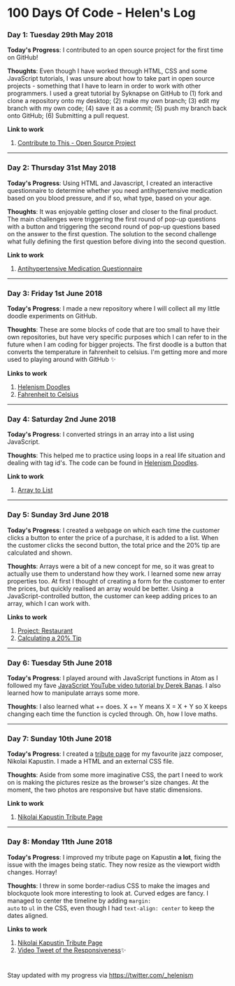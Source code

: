 # 100 Days Of Code - Helen's Log

### Day 1: Tuesday 29th May 2018

**Today's Progress**: I contributed to an open source project for the first time on GitHub!

**Thoughts**: Even though I have worked through HTML, CSS and some JavaScript tutorials, I was unsure about how to take part in open source projects - something that I have to learn in order to work with other programmers. I used a great tutorial by Syknapse on GitHub to (1) fork and clone a repository onto my desktop; (2) make my own branch; (3) edit my branch with my own code; (4) save it as a commit; (5) push my branch back onto GitHub; (6) Submitting a pull request.

**Link to work**
1. [Contribute to This - Open Source Project](https://github.com/helenism/Contribute-To-This-Project/blob/helen-card/index.html)
<hr>

### Day 2: Thursday 31st May 2018

**Today's Progress**: Using HTML and Javascript, I created an interactive questionnaire to determine whether you need antihypertensive medication based on you blood pressure, and if so, what type, based on your age.

**Thoughts**: It was enjoyable getting closer and closer to the final product. The main challenges were triggering the first round of pop-up questions with a button and triggering the second round of pop-up questions based on the answer to the first question. The solution to the second challenge what fully defining the first question before diving into the second question.

**Link to work**
1. [Antihypertensive Medication Questionnaire](https://github.com/helenism/antihypertensive)
<hr>

### Day 3: Friday 1st June 2018

**Today's Progress**: I made a new repository where I will collect all my little doodle experiments on GitHub. 

**Thoughts**: These are some blocks of code that are too small to have their own repositories, but have very specific purposes which I can refer to in the future when I am coding for bigger projects. The first doodle is a button that converts the temperature in fahrenheit to celsius. I'm getting more and more used to playing around with GitHub ✨

**Links to work**
1. [Helenism Doodles](https://github.com/helenism/helenism-doodles)
2. [Fahrenheit to Celsius](https://github.com/helenism/helenism-doodles/blob/master/fahrenheit-to-celsius.html)
<hr>

### Day 4: Saturday 2nd June 2018

**Today's Progress**: I converted strings in an array into a list using JavaScript. 

**Thoughts**: This helped me to practice using loops in a real life situation and dealing with tag id's. The code can be found in [Helenism Doodles](https://github.com/helenism/helenism-doodles).

**Link to work**
1. [Array to List](https://github.com/helenism/helenism-doodles/blob/master/array-to-list.html)
<hr>

### Day 5: Sunday 3rd June 2018

**Today's Progress**: I created a webpage on which each time the customer clicks a button to enter the price of a purchase, it is added to a list. When the customer clicks the second button, the total price and the 20% tip are calculated and shown. 

**Thoughts**: Arrays were a bit of a new concept for me, so it was great to actually use them to understand how they work. I learned some new array properties too. At first I thought of creating a form for the customer to enter the prices, but quickly realised an array would be better. Using a JavaScript-controlled button, the customer can keep adding prices to an array, which I can work with.

**Links to work**
1. [Project: Restaurant](https://github.com/helenism/project-restaurant)
2. [Calculating a 20% Tip](https://github.com/helenism/project-restaurant/blob/master/tip.html)
<hr>

### Day 6: Tuesday 5th June 2018

**Today's Progress**: I played around with JavaScript functions in Atom as I followed my fave [JavaScript YouTube video tutorial by Derek Banas](https://www.youtube.com/watch?v=fju9ii8YsGs&t=966s). I also learned how to manipulate arrays some more.

**Thoughts**: I also learned what += does. X += Y means X = X + Y so X keeps changing each time the function is cycled through. Oh, how I love maths.
<hr>

### Day 7: Sunday 10th June 2018

**Today's Progress**: I created a [tribute page](https://github.com/helenism/tribute-pages) for my favourite jazz composer, Nikolai Kapustin. I made a HTML and an external CSS file.

**Thoughts**: Aside from some more imaginative CSS, the part I need to work on is making the pictures resize as the browser's size changes. At the moment, the two photos are responsive but have static dimensions.

**Link to work**
1. [Nikolai Kapustin Tribute Page](https://github.com/helenism/tribute-pages/tree/master/kapustin)
<hr>


### Day 8: Monday 11th June 2018

**Today's Progress**: I improved my tribute page on Kapustin **a lot**, fixing the issue with the images being static. They now resize as the viewport width changes. Horray!

**Thoughts**: I threw in some border-radius CSS to make the images and blockquote look more interesting to look at. Curved edges are fancy. I managed to center the timeline by adding <code>margin: auto</code> to <code>ul</code> in the CSS, even though I had <code>text-align: center</code> to keep the dates aligned.

**Links to work**
1. [Nikolai Kapustin Tribute Page](https://github.com/helenism/tribute-pages/tree/master/kapustin)
2. [Video Tweet of the Responsiveness](https://twitter.com/_helenism/status/1006129971218341888)✨

#
Stay updated with my progress via https://twitter.com/_helenism
